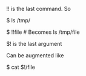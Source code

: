 !! is the last command. So

$ ls /tmp/

$ !!file # Becomes ls /tmp/file

$! is the last argument

Can be augmented like

$ cat $!/file

